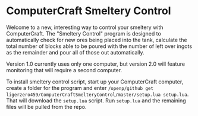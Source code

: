ComputerCraft Smeltery Control
===================

Welcome to a new, interesting way to control your smeltery with ComputerCraft. The "Smeltery Control" program is designed to automatically check for new ores being placed into the tank, calculate the total number of blocks able to be poured with the number of left over ingots as the remainder and pour all of those out automatically.

Version 1.0 currently uses only one computer, but version 2.0 will feature monitoring that will require a second computer.

To install smeltery control script, start up your ComputerCraft computer, create a folder for the program and enter `/openp/github get ligerzero459/ComputerCraftSmelteryControl/master/setup.lua setup.lua`. That will download the `setup.lua` script. Run `setup.lua` and the remaining files will be pulled from the repo.
